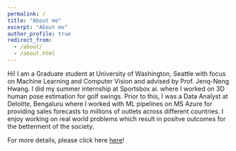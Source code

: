 ```yaml
---
permalink: /
title: "About me"
excerpt: "About me"
author_profile: true
redirect_from: 
  - /about/
  - /about.html
---
```


Hi! I am a Graduate student at University of Washington, Seattle with focus on Machine Learning and Computer Vision and advised by Prof. Jenq-Neng Hwang. I did my summer internship at Sportsbox ai. where I worked on 3D human pose estimation for golf swings. Prior to this, I was a Data Analyst at Deloitte, Bengaluru where I worked with ML pipelines on MS Azure for providing sales forecasts to millions of outlets across different countries. I enjoy working on real world problems which result in positve outcomes for the betterment of the society.



For more details, please click here [here](https://samartha27.github.io/cv/)!
